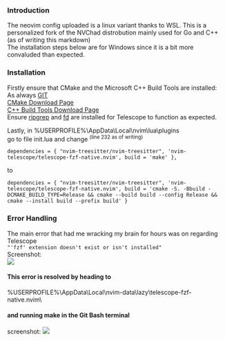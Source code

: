 ### Introduction
The neovim config uploaded is a linux variant thanks to WSL. This is a personalized fork of the NVChad distrobution mainly used for Go and C++ (as of writing this markdown)\
The installation steps below are for Windows since it is a bit more convaluded than expected.

### Installation 
Firstly ensure that CMake and the Microsoft C++ Build Tools are installed:\
As always [GIT](https://git-scm.com/download/win)\
[CMake Download Page](https://cmake.org/download/)\
[C++ Build Tools Download Page](https://visualstudio.microsoft.com/downloads/?q=build+tools#build-tools-for-visual-studio-2022)\
Ensure [ripgrep](https://github.com/BurntSushi/ripgrep#installation) and [fd](https://github.com/sharkdp/fd#on-windows) are installed for Telescope to function as expected.

Lastly, in %USERPROFILE%\AppData\Local\nvim\lua\plugins\
go to file init.lua and change <sup>(line 232 as of writing)</sup>
 ```
 dependencies = { "nvim-treesitter/nvim-treesitter", 'nvim-telescope/telescope-fzf-native.nvim', build = 'make' },
 ```
to
 ```
 dependencies = { "nvim-treesitter/nvim-treesitter", 'nvim-telescope/telescope-fzf-native.nvim', build = 'cmake -S. -Bbuild -DCMAKE_BUILD_TYPE=Release && cmake --build build --config Release && cmake --install build --prefix build' }
```



### Error Handling

The main error that had me wracking my brain for hours was on regarding Telescope\
`"'fzf' extension doesn't exist or isn't installed"`\
Screenshot:\
![](https://i.imgur.com/0eqNFLS.png)
#### This error is resolved by heading to
%USERPROFILE%\AppData\Local\nvim-data\lazy\telescope-fzf-native.nvim\
#### and running make in the Git Bash terminal
screenshot:
![](https://i.imgur.com/4R2QVZG.png)
